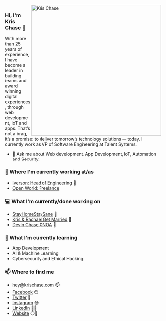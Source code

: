 <img align="right" src="https://i.imgur.com/IS6FQne.jpeg" alt="Kris Chase" width=420px height=420px/>


### Hi, I'm Kris Chase 👋

With more than 25 years of experience, I have become a leader in building teams and award winning digital experiences, through web development, IoT and apps. That’s not a brag, it’s a promise: to deliver tomorrow’s technology solutions — today. I currently work as VP of Software Engineering at Talent Systems. 

- 💬  Ask me about Web development, App Development, IoT, Automation and Security.

### 💼 Where I'm currently working at/as
- [Iverson: Head of Engineering](https://iverson.inc) 💼 
- [Open World: Freelance](https://krischase.com)

### 💻 What I'm currently/done working on
- [StayHomeStaySane](https://stayhomestaysane.com)  🚀
- [Kris & Rachael Get Married](https://krisandrachael.com/)  💍
- [Devin Chase CNOA](https://devinchasecnoa.com/)  👮

### 📖 What I'm currently learning
- App Development
- AI & Machine Learning
- Cybersecurity and Ethical Hacking

### 📫 Where to find me
- [hey@krischase.com](mailto:hey@krischase.com) 📫
- [Facebook](https://facebook.com/mehh.kris) 😏
- [Twitter](https://twitter.com/chaseebadkids) 🐤
- [Instagram](https://instagram.com/imkrischase) 😎
- [LinkedIn](https://www.linkedin.com/in/krisrchase/) 👨💼
- [Website](https://krischase.com) 😏🔗
